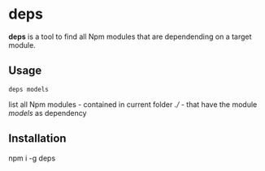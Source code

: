 # deps

**deps** is a tool to find all Npm modules that are dependending on a target module.

## Usage

```
deps models
```

list all Npm modules - contained in current folder *./* - that have the module *models* as dependency

## Installation

npm i -g deps

